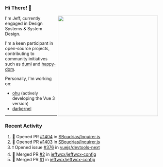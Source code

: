 ### Hi There! 👋

[<img src="https://github-contribution-stats.vercel.app/api/?username=jeffwcx" align="right" width="330" />](https://github.com/jeffwcx)

I'm Jeff, currently engaged in Design Systems & System Design.

I'm a keen participant in open-source projects, contributing to community initiatives such as [dumi](https://github.com/umijs/dumi) and [happy-dom](https://github.com/capricorn86/happy-dom).

Personally, I'm working on: 
+ [ohu](https://github.com/jeffwcx/ohu-mobile) (actively developing the Vue 3 version)
+ [darkernel](https://github.com/darkernel)


----

### Recent Activity

<!--START_SECTION:activity-->
1. 💪 Opened PR [#1404](https://github.com/SBoudrias/Inquirer.js/pull/1404) in [SBoudrias/Inquirer.js](https://github.com/SBoudrias/Inquirer.js)
2. 💪 Opened PR [#1403](https://github.com/SBoudrias/Inquirer.js/pull/1403) in [SBoudrias/Inquirer.js](https://github.com/SBoudrias/Inquirer.js)
3. ❗ Opened issue [#376](https://github.com/vuejs/devtools-next/issues/376) in [vuejs/devtools-next](https://github.com/vuejs/devtools-next)
4. 🎉 Merged PR [#2](https://github.com/jeffwcx/jeffwcx-config/pull/2) in [jeffwcx/jeffwcx-config](https://github.com/jeffwcx/jeffwcx-config)
5. 🎉 Merged PR [#1](https://github.com/jeffwcx/jeffwcx-config/pull/1) in [jeffwcx/jeffwcx-config](https://github.com/jeffwcx/jeffwcx-config)
<!--END_SECTION:activity-->

